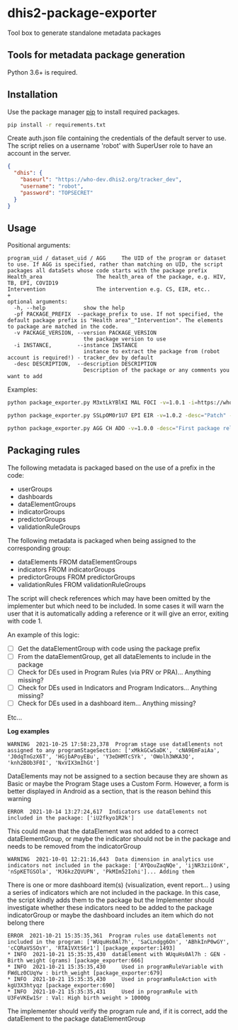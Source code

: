 # dhis2-package-exporter

Tool box to generate standalone metadata packages

## Tools for metadata package generation

Python 3.6+ is required.

## Installation

Use the package manager [pip](https://pip.pypa.io/en/stable/) to install required packages.

```bash
pip install -r requirements.txt
```

Create auth.json file containing the credentials of the default server to use. The script relies on a username 'robot' with SuperUser role to have an account in the server.

```json
{
  "dhis": {
    "baseurl": "https://who-dev.dhis2.org/tracker_dev",
    "username": "robot",
    "password": "TOPSECRET"
  }
}
```


## Usage

Positional arguments:
```
program_uid / dataset_uid / AGG		The UID of the program or dataset to use. If AGG is specified, rather than matching on UID, the script packages all dataSets whose code starts with the package prefix 
Health_area   				The health_area of the package, e.g. HIV, TB, EPI, COVID19
Intervention      			The intervention e.g. CS, EIR, etc..
+ 
optional arguments:
  -h, --help            show the help
  -pf PACKAGE_PREFIX  --package_prefix to use. If not specified, the default package prefix is "Health area"_"Intervention". The elements to package are matched in the code.
  -v PACKAGE_VERSION, --version PACKAGE_VERSION
                        the package version to use
  -i INSTANCE,        --instance INSTANCE
                        instance to extract the package from (robot account is required!) - tracker_dev by default
  -desc DESCRIPTION,  --description DESCRIPTION
                        Description of the package or any comments you want to add
```
Examples:


```bash
python package_exporter.py M3xtLkYBlKI MAL FOCI -v=1.0.1 -i=https://who.sandbox.dhis2.org/tracker_dev234 -desc="Fix for dashboards"

python package_exporter.py SSLpOM0r1U7 EPI EIR -v=1.0.2 -desc="Patch" -i=https://metadata.dev.dhis2.org/tracker_dev -pf=EIR

python package_exporter.py AGG CH ADO -v=1.0.0 -desc="First package release" -i=https://metadata.dev.dhis2.org/dev
```


## Packaging rules

The following metadata is packaged based on the use of a prefix in the code:
- userGroups
- dashboards
- dataElementGroups
- indicatorGroups
- predictorGroups
- validationRuleGroups

The following metadata is packaged when being assigned to the corresponding group:
- dataElements FROM dataElementGroups
- indicators FROM indicatorGroups
- predictorGroups FROM predictorGroups
- validationRules FROM validationRuleGroups

The script will check references which may have been omitted by the implementer but which need to be included. In some cases it will warn the user that it is automatically adding a reference or it will give an error, exiting with code 1.

An example of this logic:  
- [ ] Get the dataElementGroup with code using the package prefix
- [ ] From the dataElementGroup, get all dataElements to include in the package
- [ ] Check for DEs used in Program Rules (via PRV or PRA)... Anything missing?  
- [ ] Check for DEs used in Indicators and Program Indicators... Anything missing?
- [ ] Check for DEs used in a dashboard item... Anything missing?

Etc...
  
**Log examples**
```
WARNING  2021-10-25 17:58:23,378  Program stage use dataElements not assigned to any programStageSection: ['xMkkGCwSaDK', 'cNA9EmFaiAa', 'J0dqTnGzX6T', 'HGjbAPoyEBu', 'Y3eDHMTcSYk', 'OWolh3WKA3Q', 'knh2BOb3F0I', 'NxVIX3mIhGt']
```
DataElements may not be assigned to a section because they are shown as Basic or maybe the Program Stage uses a Custom Form. However, a form is better displayed in Android as a section, that is the reason behind this warning

```
ERROR  2021-10-14 13:27:24,617  Indicators use dataElements not included in the package: ['iU2fkyo1R2k']
```
This could mean that the dataElement was not added to a correct dataElementGroup, or maybe the indicator should not be in the package and needs to be removed from the indicatorGroup

```
WARNING  2021-10-01 12:21:16,643  Data dimension in analytics use indicators not included in the package: ['AYQouZaqNQe', 'ijNR3ziiOnK', 'nSpKETGSOla', 'MJ6kzZQVUPN', 'PkMIm52Iohi']... Adding them
```
There is one or more dashboard item(s) (visualization, event report... ) using a series of indicators which are not included in the package. In this case, the script kindly adds them to the package but the Implementer should investigate whether these indicators need to be added to the package indicatorGroup or maybe the dashboard includes an item which do not belong there
```
ERROR  2021-10-21 15:35:35,361  Program rules use dataElements not included in the program: ['WUquHs0Al7h', 'SaCLndgg6On', 'ABhkInP0wGY', 'cCQRaVSSOsY', 'RTA1VXtS6r1'] [package_exporter:1493]
* INFO  2021-10-21 15:35:35,430  dataElement with WUquHs0Al7h : GEN - Birth weight (grams) [package_exporter:666]
* INFO  2021-10-21 15:35:35,430     Used in programRuleVariable with FWdLz0CUqYw : birth_weight [package_exporter:679]
* INFO  2021-10-21 15:35:35,430     Used in programRuleAction with kgU3X3htyqz [package_exporter:690]
* INFO  2021-10-21 15:35:35,431     Used in programRule with U3FeVKEw1Sr : Val: High birth weight > 10000g 
```
The implementer should verify the program rule and, if it is correct, add the dataElement to the package dataElementGroup

